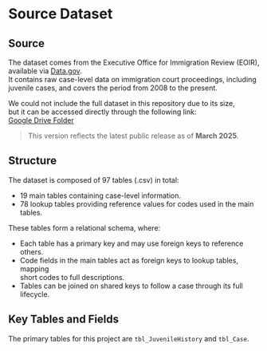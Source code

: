 # Source Dataset

## Source

The dataset comes from the Executive Office for Immigration Review (EOIR),  
available via [Data.gov](https://catalog.data.gov/dataset/eoir-case-data).  
It contains raw case-level data on immigration court proceedings, including  
juvenile cases, and covers the period from 2008 to the present.

We could not include the full dataset in this repository due to its size,  
but it can be accessed directly through the following link:  
[Google Drive Folder](https://drive.google.com/drive/folders/1JG-012KL7qboQgenAWe7kLK5-pohHbKq?usp=share_link)

> This version reflects the latest public release as of **March 2025**.

## Structure

The dataset is composed of 97 tables (.csv) in total:

- 19 main tables containing case-level information.
- 78 lookup tables providing reference values for codes used in the main tables.

These tables form a relational schema, where:

- Each table has a primary key and may use foreign keys to reference others.
- Code fields in the main tables act as foreign keys to lookup tables, mapping  
  short codes to full descriptions.
- Tables can be joined on shared keys to follow a case through its full lifecycle.

## Key Tables and Fields

The primary tables for this project are `tbl_JuvenileHistory` and `tbl_Case`.
